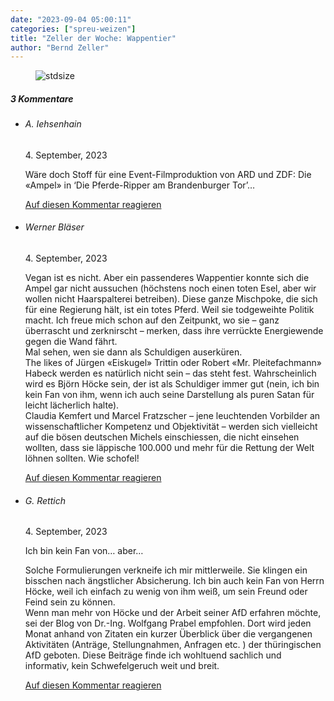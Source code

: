 ```yaml
---
date: "2023-09-04 05:00:11"
categories: ["spreu-weizen"]
title: "Zeller der Woche: Wappentier"
author: "Bernd Zeller"
---
```



<figure>
<img src="https://www.publicomag.com/wp-content/uploads/2023/09/Wappentier.jpg" alt=stdsize>
</figure>


<!--more-->
<h5 class="comments-h">
3 Kommentare </h5>
<ul class="commentlist">
<li class="comment even thread-even depth-1 clearfix" id="li-comment-120024">
<h6 class="author">A. Iehsenhain</h6> <span class="date">4. September, 2023</span>



Wäre doch Stoff für eine Event-Filmproduktion von ARD und ZDF: Die «Ampel» in &#8216;Die Pferde-Ripper am Brandenburger Tor&#8217;&#8230;

<a rel="nofollow" class="comment-reply-link" href="#comment-120024" data-commentid="120024" data-postid="17701" data-belowelement="comment-120024" data-respondelement="respond" data-replyto="Antworte auf A. Iehsenhain" aria-label="Antworte auf A. Iehsenhain">Auf diesen Kommentar reagieren</a> 


</li>
<li class="comment odd alt thread-odd thread-alt depth-1 clearfix" id="li-comment-120026">
<h6 class="author">Werner Bläser</h6> <span class="date">4. September, 2023</span>



Vegan ist es nicht. Aber ein passenderes Wappentier konnte sich die Ampel gar nicht aussuchen (höchstens noch einen toten Esel, aber wir wollen nicht Haarspalterei betreiben). Diese ganze Mischpoke, die sich für eine Regierung hält, ist ein totes Pferd. Weil sie todgeweihte Politik macht. Ich freue mich schon auf den Zeitpunkt, wo sie &#8211; ganz überrascht und zerknirscht &#8211; merken, dass ihre verrückte Energiewende gegen die Wand fährt.<br>
Mal sehen, wen sie dann als Schuldigen auserküren.<br>
The likes of Jürgen «Eiskugel» Trittin oder Robert «Mr. Pleitefachmann» Habeck werden es natürlich nicht sein &#8211; das steht fest. Wahrscheinlich wird es Björn Höcke sein, der ist als Schuldiger immer gut (nein, ich bin kein Fan von ihm, wenn ich auch seine Darstellung als puren Satan für leicht lächerlich halte).<br>
Claudia Kemfert und Marcel Fratzscher &#8211; jene leuchtenden Vorbilder an wissenschaftlicher Kompetenz und Objektivität &#8211; werden sich vielleicht auf die bösen deutschen Michels einschiessen, die nicht einsehen wollten, dass sie läppische 100.000 und mehr für die Rettung der Welt löhnen sollten. Wie schofel!

<a rel="nofollow" class="comment-reply-link" href="#comment-120026" data-commentid="120026" data-postid="17701" data-belowelement="comment-120026" data-respondelement="respond" data-replyto="Antworte auf Werner Bläser" aria-label="Antworte auf Werner Bläser">Auf diesen Kommentar reagieren</a> 


</li>
<li class="comment even thread-even depth-1 clearfix" id="li-comment-120027">
<h6 class="author">G. Rettich</h6> <span class="date">4. September, 2023</span>



Ich bin kein Fan von&#8230; aber&#8230;

Solche Formulierungen verkneife ich mir mittlerweile. Sie klingen ein bisschen nach ängstlicher Absicherung. Ich bin auch kein Fan von Herrn Höcke, weil ich einfach zu wenig von ihm weiß, um sein Freund oder Feind sein zu können.<br>
Wenn man mehr von Höcke und der Arbeit seiner AfD erfahren möchte, sei der Blog von Dr.-Ing. Wolfgang Prabel empfohlen. Dort wird jeden Monat anhand von Zitaten ein kurzer Überblick über die vergangenen Aktivitäten (Anträge, Stellungnahmen, Anfragen etc. ) der thüringischen AfD geboten. Diese Beiträge finde ich wohltuend sachlich und informativ, kein Schwefelgeruch weit und breit.

<a rel="nofollow" class="comment-reply-link" href="#comment-120027" data-commentid="120027" data-postid="17701" data-belowelement="comment-120027" data-respondelement="respond" data-replyto="Antworte auf G. Rettich" aria-label="Antworte auf G. Rettich">Auf diesen Kommentar reagieren</a> 


</li>
</ul>
